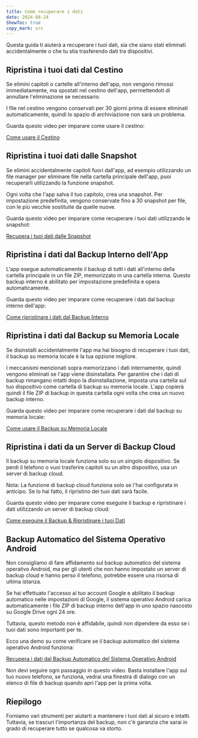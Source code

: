 ```yaml
---
title: Come recuperare i dati  
date: 2024-08-24  
ShowToc: true
copy_mark: src
---
```


Questa guida ti aiuterà a recuperare i tuoi dati, sia che siano stati eliminati accidentalmente o che tu stia trasferendo dati tra dispositivi.

## Ripristina i tuoi dati dal Cestino

Se elimini capitoli o cartelle all'interno dell'app, non vengono rimossi immediatamente, ma spostati nel cestino dell'app, permettendoti di annullare l'eliminazione se necessario.

I file nel cestino vengono conservati per 30 giorni prima di essere eliminati automaticamente, quindi lo spazio di archiviazione non sarà un problema.

Guarda questo video per imparare come usare il cestino:  

[Come usare il Cestino](https://youtube.com/shorts/WUrHmY4-T30?feature=share)

## Ripristina i tuoi dati dalle Snapshot

Se elimini accidentalmente capitoli fuori dall'app, ad esempio utilizzando un file manager per eliminare file nella cartella principale dell'app, puoi recuperarli utilizzando la funzione snapshot.

Ogni volta che l'app salva il tuo capitolo, crea una snapshot. Per impostazione predefinita, vengono conservate fino a 30 snapshot per file, con le più vecchie sostituite da quelle nuove.

Guarda questo video per imparare come recuperare i tuoi dati utilizzando le snapshot:  

[Recupera i tuoi dati dalle Snapshot](https://youtu.be/QRlzmj-Vp88)

## Ripristina i dati dal Backup Interno dell'App

L'app esegue automaticamente il backup di tutti i dati all'interno della cartella principale in un file ZIP, memorizzato in una cartella interna. Questo backup interno è abilitato per impostazione predefinita e opera automaticamente.

Guarda questo video per imparare come recuperare i dati dal backup interno dell'app:  

[Come ripristinare i dati dal Backup Interno](https://youtube.com/shorts/GAOLcbpsCHQ?feature=share)

## Ripristina i dati dal Backup su Memoria Locale

Se disinstalli accidentalmente l'app ma hai bisogno di recuperare i tuoi dati, il backup su memoria locale è la tua opzione migliore.

I meccanismi menzionati sopra memorizzano i dati internamente, quindi vengono eliminati se l'app viene disinstallata. Per garantire che i dati di backup rimangano intatti dopo la disinstallazione, imposta una cartella sul tuo dispositivo come cartella di backup su memoria locale. L'app copierà quindi il file ZIP di backup in questa cartella ogni volta che crea un nuovo backup interno.

Guarda questo video per imparare come recuperare i dati dal backup su memoria locale:  

[Come usare il Backup su Memoria Locale](https://youtu.be/Y-M5V3OKWM8)

## Ripristina i dati da un Server di Backup Cloud

Il backup su memoria locale funziona solo su un singolo dispositivo. Se perdi il telefono o vuoi trasferire capitoli su un altro dispositivo, usa un server di backup cloud.

Nota: La funzione di backup cloud funziona solo se l'hai configurata in anticipo. Se lo hai fatto, il ripristino dei tuoi dati sarà facile.

Guarda questo video per imparare come eseguire il backup e ripristinare i dati utilizzando un server di backup cloud:  

[Come eseguire il Backup & Ripristinare i tuoi Dati](https://youtube.com/shorts/F2UTxySivO4)

## Backup Automatico del Sistema Operativo Android

Non consigliamo di fare affidamento sul backup automatico del sistema operativo Android, ma per gli utenti che non hanno impostato un server di backup cloud e hanno perso il telefono, potrebbe essere una risorsa di ultima istanza.

Se hai effettuato l'accesso al tuo account Google e abilitato il backup automatico nelle impostazioni di Google, il sistema operativo Android carica automaticamente i file ZIP di backup interno dell'app in uno spazio nascosto su Google Drive ogni 24 ore.

Tuttavia, questo metodo non è affidabile, quindi non dipendere da esso se i tuoi dati sono importanti per te.

Ecco una demo su come verificare se il backup automatico del sistema operativo Android funziona:  

[Recupera i dati dal Backup Automatico del Sistema Operativo Android](https://youtu.be/PMrsCCpMebk)

Non devi seguire ogni passaggio in questo video. Basta installare l'app sul tuo nuovo telefono, se funziona, vedrai una finestra di dialogo con un elenco di file di backup quando apri l'app per la prima volta.

## Riepilogo

Forniamo vari strumenti per aiutarti a mantenere i tuoi dati al sicuro e intatti. Tuttavia, se trascuri l'importanza del backup, non c'è garanzia che sarai in grado di recuperare tutto se qualcosa va storto.
